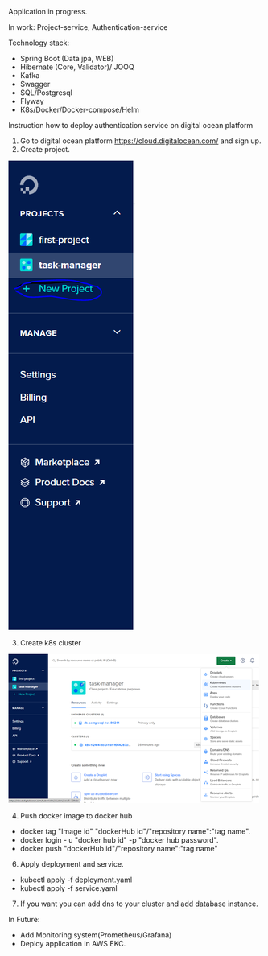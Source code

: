 Application in progress.

In work: Project-service, Authentication-service 

Technology stack:
- Spring Boot (Data jpa, WEB)
- Hibernate (Core, Validator)/ JOOQ
- Kafka
- Swagger
- SQL/Postgresql
- Flyway
- K8s/Docker/Docker-compose/Helm


Instruction how to deploy authentication service on digital ocean platform

1) Go to digital ocean platform https://cloud.digitalocean.com/ and sign up.
2) Create project.

  ![img.png](creating_project.png)

3) Create k8s cluster

![img_1.png](creating_cluster.png)

4) Push docker image to docker hub
 - docker tag "Image id" "dockerHub id"/"repository name":"tag name".
 - docker login - u "docker hub id" -p "docker hub password".
 - docker push "dockerHub id"/"repository name":"tag name"

6) Apply deployment and service.
  - kubectl apply -f deployment.yaml
  - kubectl apply -f service.yaml

7) If you want you can add dns to your cluster and add database instance.

In Future:
- Add Monitoring system(Prometheus/Grafana)
- Deploy application in AWS EKC.
